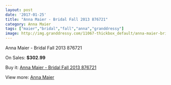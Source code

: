 ```yaml
---
layout: post
date: '2017-01-25'
title: "Anna Maier - Bridal Fall 2013 876721"
category: Anna Maier
tags: ["maier","bridal","fall","anna","granddressy"]
image: http://img.granddressy.com/11067-thickbox_default/anna-maier-bridal-fall-2013-876721.jpg
---
```

Anna Maier - Bridal Fall 2013 876721

On Sales: **$302.99**
<a href="https://www.granddressy.com/en/anna-maier/10162-anna-maier-bridal-fall-2013-876721.html"><amp-img layout="responsive" width="600" height="600" src="//img.granddressy.com/11067-thickbox_default/anna-maier-bridal-fall-2013-876721.jpg" alt="Anna Maier - Bridal Fall 2013 876721 0" /></a>

Buy it: [Anna Maier - Bridal Fall 2013 876721](https://www.granddressy.com/en/anna-maier/10162-anna-maier-bridal-fall-2013-876721.html "Anna Maier - Bridal Fall 2013 876721")

View more: [Anna Maier](https://www.granddressy.com/en/256-anna-maier "Anna Maier")